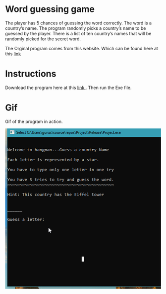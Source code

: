 # Word guessing game

The player has 5 chances of guessing the word correctly. The word is a country’s name.  The program randomly picks a country’s name to be guessed by the player.  There is a list of ten country’s names that will be randomly picked for the secret word. 

The Orginal program comes from this website. Which can be found here at this [link](http://www.cppforschool.com/project/hangman-game-code.html) 

# Instructions
Download the program here at this [link.](https://github.com/MantieReid/HangMan-game/releases/tag/1.0.2). Then run the Exe file. 

# Gif
Gif of the program in action. 

![alt text](https://github.com/MantieReid/HangMan-game/blob/master/R5gg12WPap.gif)
